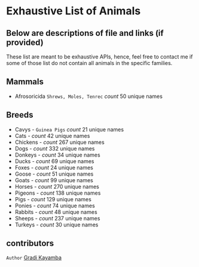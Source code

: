 # Exhaustive List of Animals 
## Below are descriptions of file and links (if provided)

These list are meant to be exhaustive APIs, hence, feel free to contact me if some of those list do not contain all animals in the specific families.

## Mammals
- Afrosoricida `Shrews, Moles, Tenrec` _count_ 50 unique names

## Breeds
- Cavys - `Guinea Pigs` _count_ 21 unique names
- Cats - _count_ 42 unique names
- Chickens - _count_ 267 unique names
- Dogs - _count_ 332 unique names
- Donkeys - _count_ 34 unique names
- Ducks - _count_ 69 unique names
- Foxes - _count_ 24 unique names
- Goose - _count_ 51 unique names
- Goats - _count_ 99 unique names
- Horses - _count_ 270 unique names
- Pigeons - _count_ 138 unique names
- Pigs - _count_ 129 unique names
- Ponies - _count_ 74 unique names
- Rabbits - _count_ 48 unique names
- Sheeps - _count_ 237 unique names
- Turkeys - _count_ 30 unique names


## contributors
`Author` [Gradi Kayamba](https://github.com/gradikay)

